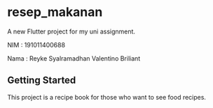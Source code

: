 # resep_makanan

A new Flutter project for my uni assignment.

NIM : 191011400688

Nama : Reyke Syalramadhan Valentino Briliant

## Getting Started

This project is a recipe book for those who want to see food recipes.
